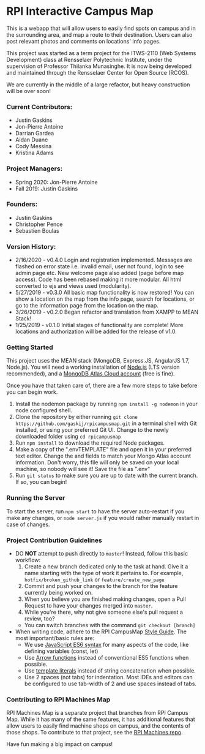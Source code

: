 # RPI Interactive Campus Map #


This is a webapp that will allow users to easily find spots on campus and in the surrounding area, and map a route to their destination. Users can also post relevant photos and comments on locations' info pages.

This project was started as a term project for the ITWS-2110 (Web Systems Development) class at Rensselaer Polytechnic Institute, under the supervision of Professor Thilanka Munasinghe. It is now being developed and maintained through the Rensselaer Center for Open Source (RCOS).

We are currently in the middle of a large refactor, but heavy construction will be over soon!

### Current Contributors:
* Justin Gaskins
* Jon-Pierre Antoine
* Darrian Gardea
* Aidan Duane		
* Cody Messina
* Kristina Adams      

### Project Managers:
* Spring 2020: Jon-Pierre Antoine
* Fall 2019: Justin Gaskins

### Founders:
* Justin Gaskins
* Christopher Pence
* Sebastien Boulas

### Version History:
* 2/16/2020 - v0.4.0 Login and registration implemented. Messages are flashed on error state i.e. invalid email,
user not found, login to see admin page etc. New welcome page also added (page before map access). Code has been rebased making it more modular. All html converted to ejs and views used (modularity).
* 5/27/2019 - v0.3.0 All basic map functionality is now restored! You can show a location on the map from the info page, search for locations, or go to the information page from the location on the map.
* 3/26/2019 - v0.2.0 Began refactor and translation from XAMPP to MEAN Stack!
* 1/25/2019 - v0.1.0 Initial stages of functionality are complete! More locations and authorization will be added for the release of v1.0.

### Getting Started
This project uses the MEAN stack (MongoDB, Express.JS, AngularJS 1.7, Node.js). You will need a working installation of [Node.js](https://nodejs.org/en/) (LTS version recommended), and a [MongoDB Atlas Cloud account](https://www.mongodb.com/cloud/atlas) (free is fine).

Once you have that taken care of, there are a few more steps to take before you can begin work.
1. Install the nodemon package by running `npm install -g nodemon` in your node configured shell.
2. Clone the repository by either running `git clone https://github.com/gaskij/rpicampusmap.git` in a terminal shell with Git installed, or using your preferred Git UI. Change to the newly downloaded folder using `cd rpicampusmap`
3. Run `npm install` to download the required Node packages.
4. Make a copy of the ".envTEMPLATE" file and open it in your preferred text editor. Change the <username> and <password> fields to match your Mongo Atlas account information. Don't worry, this file will only be saved on your local machine, so nobody will see it! Save the file as ".env"
5. Run `git status` to make sure you are up to date with the current branch. If so, you can begin!

### Running the Server
To start the server, run `npm start` to have the server auto-restart if you make any changes, or `node server.js` if you would rather manually restart in case of changes.

### Project Contribution Guidelines
* DO **NOT** attempt to push directly to `master`! Instead, follow this basic workflow:
  1. Create a new branch dedicated only to the task at hand. Give it a name starting with the type of work it pertains to. For example, `hotfix/broken_github_link` or `feature/create_new_page`
  2. Commit and push your changes to the branch for the feature currently being worked on.
  3. When you believe you are finished making changes, open a Pull Request to have your changes merged into `master`.
  4. While you're there, why not give someone else's pull request a review, too?
  * You can switch branches with the command `git checkout [branch]`
* When writing code, adhere to the RPI CampusMap [Style Guide](https://github.com/gaskij/rpicampusmap/wiki/Style-Guide). The most important/basic rules are:
  * We use [JavaScript ES6 syntax](https://www.freecodecamp.org/news/write-less-do-more-with-javascript-es6-5fd4a8e50ee2/) for many aspects of the code, like defining variables (const, let)
  * Use [Arrow functions](https://javascript.info/arrow-functions-basics) instead of conventional ES5 functions when possible.
  * Use [template literals](https://developer.mozilla.org/en-US/docs/Web/JavaScript/Reference/Template_literals) instead of string concatenation when possible.
  * Use 2 spaces (not tabs) for indentation. Most IDEs and editors can be configured to use tab-width of 2 and use spaces instead of tabs.

### Contributing to RPI Machines Map
RPI Machines Map is a separate project that branches from RPI Campus Map. While it has many of the same features, it has additional features that allow users to easily find machine shops on campus, and the contents of those shops. To contribute to that project, see the [RPI Machines repo](https://github.com/gwild37/RPI-Machines).

Have fun making a big impact on campus!

